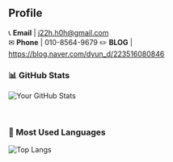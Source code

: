 
## Profile
📞 **Email** | j22h.h0h@gmail.com <br />
✉ **Phone** | 010-8564-9679
✏️ **BLOG** | https://blog.naver.com/dyun_d/223516080846



### 📊 GitHub Stats
![Your GitHub Stats](https://github-readme-stats.vercel.app/api?username=jiihyun12&show_icons=true)





</br>

### 🎨 Most Used Languages
![Top Langs](https://github-readme-stats.vercel.app/api/top-langs/?username=jiihyun12&layout=compact)




</br>


<!--
**jiihyun12/jiihyun12** is a ✨ _special_ ✨ repository because its `README.md` (this file) appears on your GitHub profile.

Here are some ideas to get you started:

- 🔭 I’m currently working on ...
- 🌱 I’m currently learning ...
- 👯 I’m looking to collaborate on ...
- 🤔 I’m looking for help with ...
- 💬 Ask me about ...
- 📫 How to reach me: ...
- 😄 Pronouns: ...
- ⚡ Fun fact: ...
-->
